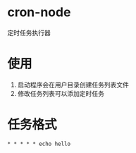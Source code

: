 # cron-node
定时任务执行器

# 使用
1. 启动程序会在用户目录创建任务列表文件
2. 修改任务列表可以添加定时任务

# 任务格式
```
* * * * * echo hello
```
